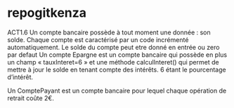 # repogitkenza
ACT1.6
Un compte bancaire possède à tout moment une donnée : son solde. 
Chaque compte est caractérisé par un code incrémenté automatiquement.
Le solde du compte peut etre donné en entrée ou zero par defaut 
Un compte Epargne est un compte bancaire qui possède en plus un champ « tauxInteret=6 » et une méthode calculInteret() qui permet de mettre à jour le solde en tenant compte des intérêts. 6 étant le pourcentage d’intérêt.

Un ComptePayant est un compte bancaire pour lequel chaque opération de retrait coûte 2€.
